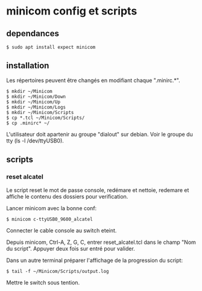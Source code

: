 # minicom config et scripts

## dependances

```shell
$ sudo apt install expect minicom
```

## installation

Les répertoires peuvent être changés en modifiant chaque ".minirc.*".

```shell
$ mkdir ~/Minicom
$ mkdir ~/Minicom/Down
$ mkdir ~/Minicom/Up
$ mkdir ~/Minicom/Logs
$ mkdir ~/Minicom/Scripts
$ cp *.tcl ~/Minicom/Scripts/
$ cp .minirc* ~/
```
L'utilisateur doit apartenir au groupe "dialout" sur debian. Voir le groupe
du tty (ls -l /dev/ttyUSB0).

## scripts

### reset alcatel

Le script reset le mot de passe console, redémare et nettoie, redemare et
affiche le contenu des dossiers pour verification.

Lancer minicom avec la bonne conf:

```shell
$ minicom c-ttyUSB0_9600_alcatel
```

Connecter le cable console au switch eteint.

Depuis minicom, Ctrl-A, Z, G, C, entrer reset_alcatel.tcl dans le champ
"Nom du script". Appuyer deux fois sur entré pour valider.

Dans un autre terminal préparer l'affichage de la progression du script:

```shell
$ tail -f ~/Minicom/Scripts/output.log
```

Mettre le switch sous tention.


